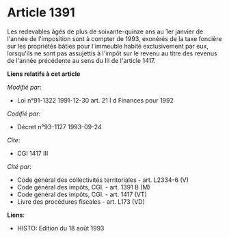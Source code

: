 # Article 1391

Les redevables âgés de plus de soixante-quinze ans au 1er janvier de l'année de l'imposition sont à compter de 1993, exonérés
de la taxe foncière sur les propriétés bâties pour l'immeuble habité exclusivement par eux, lorsqu'ils ne sont pas assujettis
à l'impôt sur le revenu au titre des revenus de l'année précédente au sens du III de l'article 1417.

**Liens relatifs à cet article**

_Modifié par_:

  - Loi n°91-1322 1991-12-30 art. 21 I d Finances pour 1992

_Codifié par_:

  - Décret n°93-1127 1993-09-24

_Cite_:

  - CGI 1417 III

_Cité par_:

  - Code général des collectivités territoriales - art. L2334-6 (V)
  - Code général des impôts, CGI. - art. 1391 B (M)
  - Code général des impôts, CGI. - art. 1417 (VT)
  - Livre des procédures fiscales - art. L173 (VD)

**Liens**:

  - HISTO: Edition du 18 août 1993
